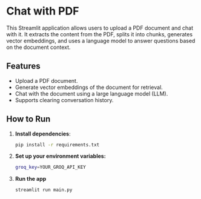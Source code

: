 # Chat with PDF

This Streamlit application allows users to upload a PDF document and chat with it. It extracts the content from the PDF, splits it into chunks, generates vector embeddings, and uses a language model to answer questions based on the document context.

## Features
- Upload a PDF document.
- Generate vector embeddings of the document for retrieval.
- Chat with the document using a large language model (LLM).
- Supports clearing conversation history.

## How to Run

1. **Install dependencies**:
   ```bash
   pip install -r requirements.txt
2. **Set up your environment variables:**
   ```bash
   groq_key=YOUR_GROQ_API_KEY
3. **Run the app**
   ```bash
   streamlit run main.py
